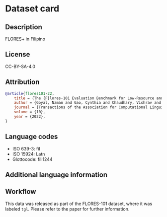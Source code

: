 # Dataset card

## Description

FLORES+ in Filipino

## License

CC-BY-SA-4.0

## Attribution

```bibtex
@article{flores101-22,
    title = {The {F}lores-101 Evaluation Benchmark for Low-Resource and Multilingual Machine Translation},
    author = {Goyal, Naman and Gao, Cynthia and Chaudhary, Vishrav and Chen, Peng-Jen and Wenzek, Guillaume and Ju, Da and Krishnan, Sanjana and Ranzato, Marc’Aurelio and Guzmán, Francisco and Fan, Angela},
    journal = {Transactions of the Association for Computational Linguistics},
    volume = {10},
    year = {2022},
}
```

## Language codes

* ISO 639-3: fil
* ISO 15924: Latn
* Glottocode: fili1244

## Additional language information

## Workflow

This data was released as part of the FLORES-101 dataset, where it was labeled `tgl`. Please refer to the paper for further information.
